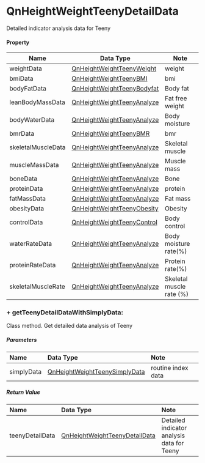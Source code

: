 # QnHeightWeightTeenyDetailData

Detailed indicator analysis data for Teeny

#### Property
| Name     | Data Type              | Note |
|-----------|-----------------------------|-----------|
| weightData | [QnHeightWeightTeenyWeight](./Widget/QnHeightWeightTeenyWeight.md) | weight |
| bmiData | [QnHeightWeightTeenyBMI](./Widget/QnHeightWeightTeenyBMI.md) | bmi  |
| bodyFatData | [QnHeightWeightTeenyBodyfat](./Widget/QnHeightWeightTeenyBodyfat.md) | Body fat |
| leanBodyMassData | [QnHeightWeightTeenyAnalyze](./Widget/QnHeightWeightTeenyAnalyze.md) | Fat free weight |
| bodyWaterData | [QnHeightWeightTeenyAnalyze](./Widget/QnHeightWeightTeenyAnalyze.md) | Body moisture |
| bmrData | [QnHeightWeightTeenyBMR](./Widget/QnHeightWeightTeenyBMR.md) | bmr |
| skeletalMuscleData | [QnHeightWeightTeenyAnalyze](./Widget/QnHeightWeightTeenyAnalyze.md) | Skeletal muscle |
| muscleMassData | [QnHeightWeightTeenyAnalyze](./Widget/QnHeightWeightTeenyAnalyze.md) | Muscle mass |
| boneData | [QnHeightWeightTeenyAnalyze](./Widget/QnHeightWeightTeenyAnalyze.md) |Bone  |
| proteinData | [QnHeightWeightTeenyAnalyze](./Widget/QnHeightWeightTeenyAnalyze.md) | protein |
| fatMassData | [QnHeightWeightTeenyAnalyze](./Widget/QnHeightWeightTeenyAnalyze.md) | Fat mass |
| obesityData | [QnHeightWeightTeenyObesity](./Widget/QnHeightWeightTeenyObesity.md) | Obesity |
| controlData | [QnHeightWeightTeenyControl](./Widget/QnHeightWeightTeenyControl.md) | Body control |
| waterRateData | [QnHeightWeightTeenyAnalyze](./Widget/QnHeightWeightTeenyAnalyze.md) | Body moisture rate(%) |
| proteinRateData | [QnHeightWeightTeenyAnalyze](./Widget/QnHeightWeightTeenyAnalyze.md) | Protein  rate(%) |
| skeletalMuscleRate | [QnHeightWeightTeenyAnalyze](./Widget/QnHeightWeightTeenyAnalyze.md) | Skeletal muscle rate (%) |



### + getTeenyDetailDataWithSimplyData:

Class method. Get detailed data analysis of Teeny

##### Parameters

| **Name**   | Data Type                                                    | Note               |
| :--------- | :----------------------------------------------------------- | :----------------- |
| simplyData | [QnHeightWeightTeenySimplyData](./QnHeightWeightTeenySimplyData.md) | routine index data |

##### Return Value

| **Name**        | Data Type                                                    | Note                                       |
| :-------------- | :----------------------------------------------------------- | :----------------------------------------- |
| teenyDetailData | [QnHeightWeightTeenyDetailData](./QnHeightWeightTeenyDetailData.md) | Detailed indicator analysis data for Teeny |


